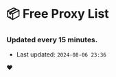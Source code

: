 # :package: Free Proxy List
### Updated every 15 minutes.

- Last updated: `2024-08-06 23:36`

:heart:
